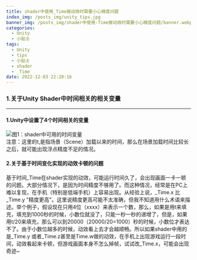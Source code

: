 ```yaml
---
title: shader中使用_Time做动效时需要小心精度问题
index_img: /posts_img/unity_tips.jpg
banner_img: /posts_img/shader中使用-Time做动效时需要小心精度问题/banner.webp
categories:
  - Unity
  - 小贴士
tags:
  - Unity
  - tips
  - 小贴士
  - shader
  - _Time
date: 2022-12-03 22:20:16
---
```

### 1.关于Unity Shader中时间相关的相关变量
***
#### 1.Unity中设置了4个时间相关的变量
![图1：shader中可用的时间变量](unity_time.png)<br>
注意：这里的t,是指场景（Scene）加载以来的时间，那么在场景加载时间比较长之后，就可能出现浮点精度不足的情况。

#### 2.关于基于时间变化实现的动效卡顿的问题
基于时间_Time在shader实现的动效，可能运行时间久了，会出现画面一卡一顿的问题。大部分情况下，是因为时间精度不够用了。而这种情况，经常是在PC上难以复现，在手机（特别是低端手机）上容易出现。从经验上说，_Time.x 比 _Time.y "精度更高"。这里说精度更高可能不太准确，但我不知道用什么术语来描述。举个例子，假设现在只用4位（xxxx）来表示一个数，那么，如果是用t来填充，填充到1000秒的时候，小数位就没了，只能一秒一秒的递增了，但是，如果用t/20来填充，那么可以到20000（20000/20=1000）秒的时候，小数位才表达不了。由于小数位越多的时候，动效看上去才会越顺畅。所以如果shader中用的是_Time.y 或者_Time.z甚至是Time.w做的动效，在手机上出现游戏运行一段时间，动效看起来卡顿，但游戏画面本身不怎么掉帧，试试改_Time.x，可能会出现奇迹~

